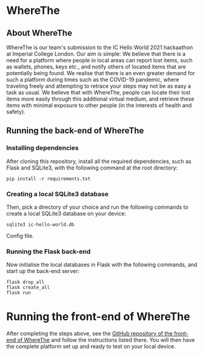 # WhereThe

## About WhereThe

WhereThe is our team's submission to the IC Hello World 2021 hackaathon at Imperial College London. Our aim is simple: We believe that there is a need for a platform where people in local areas can report lost items, such as wallets, phones, keys etc., and notify others of located items that are potentially being found. We realise that there is an even greater demand for such a platform during times such as the COVID-19 pandemic, where traveling freely and attempting to retrace your steps may not be as easy a task as usual. We believe that with WhereThe, people can locate their lost items more easily through this additional virtual medium,  and retrieve these items with minimal exposure to other people (in the interests of health and safety). 

## Running the back-end of WhereThe

### Installing dependencies

After cloning this repository, install all the required dependencies, such as Flask and SQLite3, with the following command at the root directory: 
```
pip install -r requirements.txt
```

### Creating a local SQLite3 database

Then, pick a directory of your choice and run the following commands to create a local SQLite3 database on your device: 
```
sqlite3 ic-hello-world.db
```
Config file. 

### Running the Flask back-end

Now initialise the local databases in Flask with the following commands, and start up the back-end server: 
```
flask drop_all
flask create_all
flask run
```

# Running the front-end of WhereThe

After completing the steps above, see the [GitHub repository of the front-end of WhereThe](https://github.com/vincentho627/ic-hello-world-frontend) and follow the instructions listed there. You will then have the complete platform set up and ready to test on your local device. 
